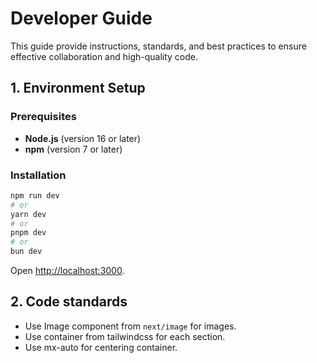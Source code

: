 # Developer Guide

This guide provide instructions, standards, and best practices 
to ensure effective collaboration and high-quality code.

## 1. Environment Setup

### Prerequisites

- **Node.js** (version 16 or later)
- **npm** (version 7 or later)

### Installation

```bash
npm run dev
# or
yarn dev
# or
pnpm dev
# or
bun dev
```

Open [http://localhost:3000](http://localhost:3000).

## 2. Code standards

- Use Image component from `next/image` for images.
- Use container from tailwindcss for each section.
- Use mx-auto for centering container. 